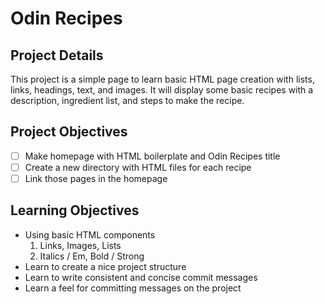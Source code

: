 # Odin Recipes

## Project Details
This project is a simple page to learn basic HTML page creation with
lists, links, headings, text, and images. It will display some basic
recipes with a description, ingredient list, and steps to make the
recipe. 

## Project Objectives
- [ ] Make homepage with HTML boilerplate and Odin Recipes title
- [ ] Create a new directory with HTML files for each recipe
- [ ] Link those pages in the homepage 

## Learning Objectives
- Using basic HTML components 
  1. Links, Images, Lists
  2. Italics / Em, Bold / Strong
- Learn to create a nice project structure
- Learn to write consistent and concise commit messages
- Learn a feel for committing messages on the project